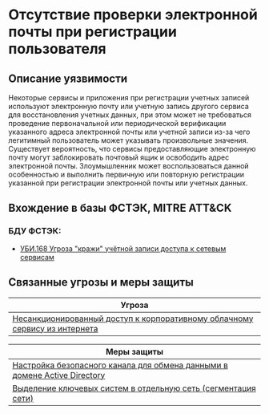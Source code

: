# Отсутствие проверки электронной почты при регистрации пользователя

## Описание уязвимости
Некоторые сервисы и приложения при регистрации учетных записей используют электронную почту или учетную запись другого сервиса для восстановления учетных данных, при этом может не требоваться проведение первоначальной или периодической верификации указанного адреса электронной почты или учетной записи из-за чего легитимный пользователь может указывать произвольные значения. 
Существует вероятность, что сервисы предоставляющие электронную почту могут заблокировать почтовый ящик и освободить адрес электронной почты.
Злоумышленник может воспользоваться данной особенностью и выполнить первичную или повторную регистрации указанной при регистрации электронной почты или учетных данных.

## Вхождение в базы ФСТЭК, MITRE ATT&CK
### БДУ ФСТЭК:
+ [УБИ.168 Угроза "кражи" учётной записи доступа к сетевым сервисам](https://bdu.fstec.ru/threat/ubi.168)

## Связанные угрозы и меры защиты
|Угроза|
|-|
|[Несанкционированный доступ к корпоративному облачному сервису из интернета](/vkr/threats/page4)|

|Меры защиты|
|-|
|[Настройка безопасного канала для обмена данными в домене Active Directory](/vkr/measures/page17)|
|[Выделение ключевых систем в отдельную сеть (сегментация сети)](/vkr/measures/page20)|
